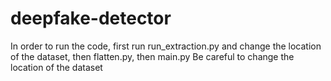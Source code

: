 # deepfake-detector

In order to run the code, first run run_extraction.py and change the location of the dataset, then flatten.py, then main.py
Be careful to change the location of the dataset
